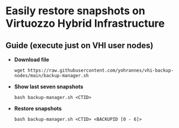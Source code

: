 # Easily restore snapshots on Virtuozzo Hybrid Infrastructure

## Guide (execute just on VHI user nodes)

- **Download file**

  ```wget https://raw.githubusercontent.com/yohrannes/vhi-backup-nodes/main/backup-manager.sh```

- **Show last seven snapshots**

  ```bash backup-manager.sh <CTID>```

- **Restore snapshots**

  ```bash backup-manager.sh <CTID> <BACKUPID [0 - 6]>```
